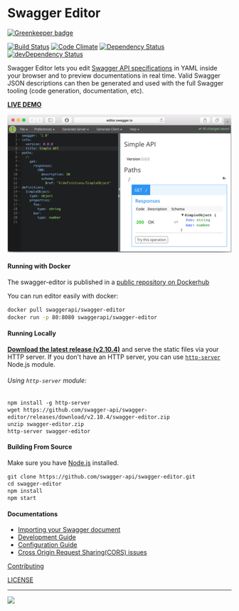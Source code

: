 # Swagger Editor

[![Greenkeeper badge](https://badges.greenkeeper.io/whtsky/swagger-editor.svg)](https://greenkeeper.io/)

[![Build Status](https://travis-ci.org/swagger-api/swagger-editor.svg?branch=master)](https://travis-ci.org/swagger-api/swagger-editor)
[![Code Climate](https://codeclimate.com/github/swagger-api/swagger-editor/badges/gpa.svg)](https://codeclimate.com/github/swagger-api/swagger-editor)
[![Dependency Status](https://david-dm.org/swagger-api/swagger-editor/status.svg)](https://david-dm.org/swagger-api/swagger-editor)
[![devDependency Status](https://david-dm.org/swagger-api/swagger-editor/dev-status.svg)](https://david-dm.org/swagger-api/swagger-editor-#info=devDependencies)

Swagger Editor lets you edit [Swagger API specifications](https://github.com/swagger-api/swagger-spec/blob/master/versions/2.0.md) in YAML inside your browser and to preview documentations in real time.
Valid Swagger JSON descriptions can then be generated and used with the full Swagger tooling (code generation, documentation, etc).

**[LIVE DEMO](http://editor.swagger.io)**

[![Screenshot of the Swagger Editor](docs/screenshot.png "Designing an API with the Swagger Editor")](http://editor.swagger.io)

#### Running with Docker

The swagger-editor is published in a [public repository on Dockerhub](https://hub.docker.com/r/swaggerapi/swagger-editor/)

You can run editor easily with docker:

```bash
docker pull swaggerapi/swagger-editor
docker run -p 80:8080 swaggerapi/swagger-editor
```

#### Running Locally

[**Download the latest release (v2.10.4)**](https://github.com/swagger-api/swagger-editor/releases/download/v2.10.4/swagger-editor.zip) and serve the static files via your HTTP server. If you don't have an HTTP server, you can use [`http-server`](https://www.npmjs.com/package/http-server) Node.js module.

###### Using `http-server` module:
```shell
npm install -g http-server
wget https://github.com/swagger-api/swagger-editor/releases/download/v2.10.4/swagger-editor.zip
unzip swagger-editor.zip
http-server swagger-editor
```

#### Building From Source

Make sure you have [Node.js](http://nodejs.org/) installed. 

```shell
git clone https://github.com/swagger-api/swagger-editor.git
cd swagger-editor
npm install
npm start
```

#### Documentations
* [Importing your Swagger document](./docs/import.md)
* [Development Guide](./docs/development.md)
* [Configuration Guide](./docs/config.md)
* [Cross Origin Request Sharing(CORS) issues](docs/cors.md)

[Contributing](./.github/CONTRIBUTING.md)

[LICENSE](./LICENSE)

---
<img src="http://swagger.io/wp-content/uploads/2016/02/logo.jpg"/>

